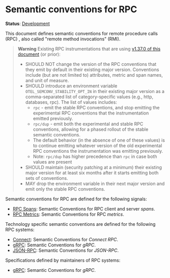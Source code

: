 <!--- Hugo front matter used to generate the website version of this page:
linkTitle: RPC
--->

# Semantic conventions for RPC

**Status**: [Development][DocumentStatus]

This document defines semantic conventions for remote procedure calls (RPC)
, also called "remote method invocations" (RMI).

> **Warning**
> Existing RPC instrumentations that are using
> [v1.37.0 of this document](https://github.com/open-telemetry/semantic-conventions/blob/v1.37.0/docs/rpc/README.md)
> (or prior):
>
> - SHOULD NOT change the version of the RPC conventions that they emit by
>   default in their existing major version. Conventions include (but are not
>   limited to) attributes, metric and span names, and unit of measure.
> - SHOULD introduce an environment variable `OTEL_SEMCONV_STABILITY_OPT_IN`
>   in their existing major version as a comma-separated list of category-specific values
>   (e.g., http, databases, rpc). The list of values includes:
>   - `rpc` - emit the stable RPC conventions, and stop emitting
>     the experimental RPC conventions that the instrumentation emitted
>     previously.
>   - `rpc/dup` - emit both the experimental and stable RPC conventions,
>     allowing for a phased rollout of the stable semantic conventions.
>   - The default behavior (in the absence of one of these values) is to continue
>     emitting whatever version of the old experimental RPC conventions
>     the instrumentation was emitting previously.
>   - Note: `rpc/dup` has higher precedence than `rpc` in case both values are present
> - SHOULD maintain (security patching at a minimum) their existing major version
>   for at least six months after it starts emitting both sets of conventions.
> - MAY drop the environment variable in their next major version and emit only
>   the stable RPC conventions.

Semantic conventions for RPC are defined for the following signals:

- [RPC Spans](rpc-spans.md): Semantic Conventions for RPC client and server _spans_.
- [RPC Metrics](rpc-metrics.md): Semantic Conventions for RPC _metrics_.

Technology specific semantic conventions are defined for the following RPC systems:

- [Connect](connect-rpc.md): Semantic Conventions for _Connect RPC_.
- [gRPC](grpc.md): Semantic Conventions for _gRPC_.
- [JSON-RPC](json-rpc.md): Semantic Conventions for _JSON-RPC_.

Specifications defined by maintainers of RPC systems:

- [gRPC](https://github.com/grpc/proposal/blob/master/A66-otel-stats.md): Semantic Conventions for _gRPC_.

[DocumentStatus]: https://opentelemetry.io/docs/specs/otel/document-status
